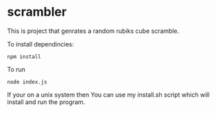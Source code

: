 # scrambler
This is project that genrates a random rubiks cube scramble.

To install dependincies:
```
npm install 
```
To run 
```
node index.js

```
If your on a unix system then You can use my install.sh script which will install and run the program.
